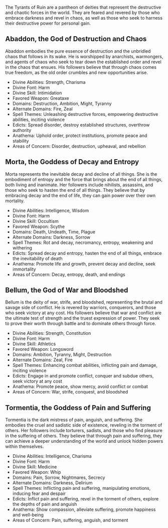 The Tyrants of Ruin are a pantheon of deities that represent the destructive and chaotic forces in the world. They are feared and revered by those who embrace darkness and revel in chaos, as well as those who seek to harness their destructive power for personal gain.

## Abaddon, the God of Destruction and Chaos
Abaddon embodies the pure essence of destruction and the unbridled chaos that follows in its wake. He is worshipped by anarchists, warmongers, and agents of chaos who seek to tear down the established order and revel in the chaos that ensues. His followers believe that through chaos comes true freedom, as the old order crumbles and new opportunities arise.

-   Divine Abilities: Strength, Charisma
-   Divine Font: Harm
-   Divine Skill: Intimidation
-   Favored Weapon: Greataxe
-   Domains: Destruction, Ambition, Might, Tyranny
-   Alternate Domains: Fire, Zeal
-   Spell Themes: Unleashing destructive forces, empowering destructive abilities, inciting violence
-   Edicts: Spread disorder, destroy established structures, overthrow authority
-   Anathema: Uphold order, protect institutions, promote peace and stability
-   Areas of Concern: Disorder, destruction, upheaval, and rebellion

## Morta, the Goddess of Decay and Entropy
Morta represents the inevitable decay and decline of all things. She is the embodiment of entropy and the force that brings about the end of all things, both living and inanimate. Her followers include nihilists, assassins, and those who seek to hasten the end of all things. They believe that by embracing decay and the end of life, they can gain power over their own mortality.

-   Divine Abilities: Intelligence, Wisdom
-   Divine Font: Harm
-   Divine Skill: Occultism
-   Favored Weapon: Scythe
-   Domains: Death, Undeath, Time, Plague
-   Alternate Domains: Darkness, Sorrow
-   Spell Themes: Rot and decay, necromancy, entropy, weakening and withering
-   Edicts: Spread decay and entropy, hasten the end of all things, embrace the inevitability of death
-   Anathema: Promote life and growth, prevent decay and decline, seek immortality
-   Areas of Concern: Decay, entropy, death, and endings

## Bellum, the God of War and Bloodshed
Bellum is the deity of war, strife, and bloodshed, representing the brutal and savage side of conflict. He is revered by warriors, conquerors, and those who seek victory at any cost. His followers believe that war and conflict are the ultimate test of strength and the truest expression of power. They seek to prove their worth through battle and to dominate others through force.

-   Divine Abilities: Strength, Constitution
-   Divine Font: Harm
-   Divine Skill: Athletics
-   Favored Weapon: Longsword
-   Domains: Ambition, Tyranny, Might, Destruction
-   Alternate Domains: Zeal, Fire
-   Spell Themes: Enhancing combat abilities, inflicting pain and damage, inciting violence
-   Edicts: Engage in and promote conflict, conquer and subdue others, seek victory at any cost
-   Anathema: Promote peace, show mercy, avoid conflict or combat
-   Areas of Concern: War, strife, conquest, and bloodshed

## Tormentia, the Goddess of Pain and Suffering
Tormentia is the dark mistress of pain, anguish, and suffering. She embodies the cruel and sadistic side of existence, reveling in the torment of others. Her followers include torturers, sadists, and those who find pleasure in the suffering of others. They believe that through pain and suffering, they can achieve a deeper understanding of the world and unlock hidden powers within themselves.

-   Divine Abilities: Intelligence, Charisma
-   Divine Font: Harm
-   Divine Skill: Medicine
-   Favored Weapon: Whip
-   Domains: Pain, Sorrow, Nightmares, Secrecy
-   Alternate Domains: Darkness, Delirium
-   Spell Themes: Inflicting pain and suffering, manipulating emotions, inducing fear and despair
-   Edicts: Inflict pain and suffering, revel in the torment of others, explore the depths of pain and anguish
-   Anathema: Show compassion, alleviate suffering, promote happiness and well-being
-   Areas of Concern: Pain, suffering, anguish, and torment